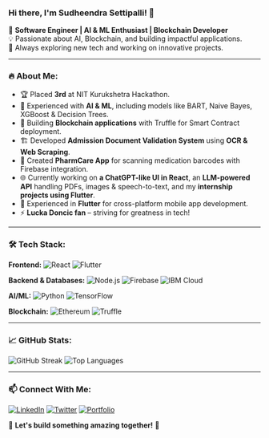 ### Hi there, I'm Sudheendra Settipalli! 👋

🚀 **Software Engineer | AI & ML Enthusiast | Blockchain Developer**  
💡 Passionate about AI, Blockchain, and building impactful applications.  
🎯 Always exploring new tech and working on innovative projects.  

---

### 🔥 About Me:
- 🏆 Placed **3rd** at NIT Kurukshetra Hackathon.  
- 🤖 Experienced with **AI & ML**, including models like BART, Naive Bayes, XGBoost & Decision Trees.  
- 🔗 Building **Blockchain applications** with Truffle for Smart Contract deployment.  
- 🏗 Developed **Admission Document Validation System** using **OCR & Web Scraping**.  
- 📱 Created **PharmCare App** for scanning medication barcodes with Firebase integration.  
- 🌐 Currently working on **a ChatGPT-like UI in React**, an **LLM-powered API** handling PDFs, images & speech-to-text, and my **internship projects using Flutter**.  
- 📱 Experienced in **Flutter** for cross-platform mobile app development.  
- ⚡ **Lucka Doncic fan** – striving for greatness in tech!  

---

### 🛠 Tech Stack:

**Frontend:**
![React](https://img.shields.io/badge/React-20232A?style=flat&logo=react&logoColor=61DAFB)
![Flutter](https://img.shields.io/badge/Flutter-02569B?style=flat&logo=flutter&logoColor=white)

**Backend & Databases:**
![Node.js](https://img.shields.io/badge/Node.js-43853D?style=flat&logo=node.js&logoColor=white)
![Firebase](https://img.shields.io/badge/Firebase-ffca28?style=flat&logo=firebase&logoColor=black)
![IBM Cloud](https://img.shields.io/badge/IBM%20Cloud-1261FE?style=flat&logo=ibm-cloud&logoColor=white)

**AI/ML:**
![Python](https://img.shields.io/badge/Python-3776AB?style=flat&logo=python&logoColor=white)
![TensorFlow](https://img.shields.io/badge/TensorFlow-FF6F00?style=flat&logo=tensorflow&logoColor=white)

**Blockchain:**
![Ethereum](https://img.shields.io/badge/Ethereum-3C3C3D?style=flat&logo=ethereum&logoColor=white)
![Truffle](https://img.shields.io/badge/Truffle-5E464D?style=flat&logo=truffle&logoColor=white)

---

### 📈 GitHub Stats:
![GitHub Streak](https://github-readme-streak-stats.herokuapp.com/?user=sudheendra1&theme=radical)
![Top Languages](https://github-readme-stats.vercel.app/api/top-langs/?username=sudheendra1&layout=compact&theme=radical)

---

### 📫 Connect With Me:
[![LinkedIn](https://img.shields.io/badge/LinkedIn-0A66C2?style=flat&logo=linkedin&logoColor=white)](https://linkedin.com/in/your-linkedin)
[![Twitter](https://img.shields.io/badge/Twitter-1DA1F2?style=flat&logo=twitter&logoColor=white)](https://twitter.com/your-twitter)
[![Portfolio](https://img.shields.io/badge/Portfolio-FF5733?style=flat&logo=firefox&logoColor=white)](https://your-portfolio.com)

🌟 **Let's build something amazing together!** 🚀

